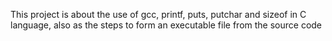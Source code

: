 This project is about the use of gcc, printf, puts, putchar and sizeof in C language, also as the steps to form an executable file from the source code
